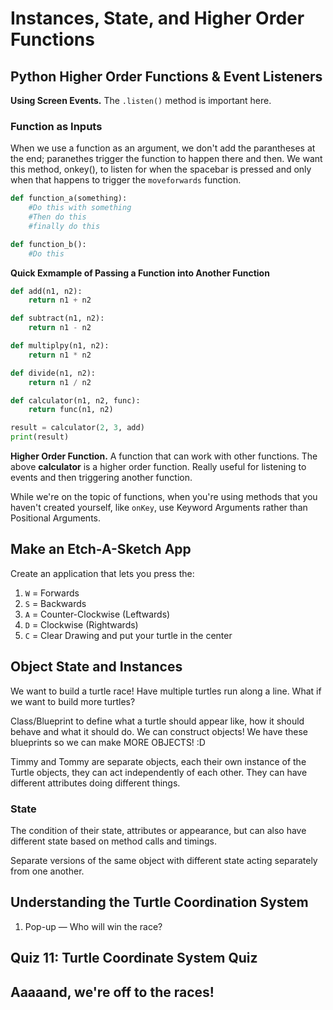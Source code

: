 # Instances, State, and Higher Order Functions

## Python Higher Order Functions & Event Listeners

**Using Screen Events.** The `.listen()` method is important here.


### Function as Inputs
When we use a function as an argument, we don't add the parantheses at the end; paranethes trigger the function to happen there and then. We want this method, onkey(), to listen for when the spacebar is pressed and only when that happens to trigger the `moveforwards` function.

```py
def function_a(something):
    #Do this with something
    #Then do this
    #finally do this

def function_b():
    #Do this
```

**Quick Exmample of Passing a Function into Another Function**

```py
def add(n1, n2):
    return n1 + n2

def subtract(n1, n2):
    return n1 - n2

def multiplpy(n1, n2):
    return n1 * n2

def divide(n1, n2):
    return n1 / n2

def calculator(n1, n2, func):
    return func(n1, n2)

result = calculator(2, 3, add)
print(result)
```

**Higher Order Function.** A function that can work with other functions. The above **calculator** is a higher order function. Really useful for listening to events and then triggering another function.

While we're on the topic of functions, when you're using methods that you haven't created yourself, like `onKey`, use Keyword Arguments rather than Positional Arguments.


## Make an Etch-A-Sketch App

Create an application that lets you press the:
1. `W` = Forwards
2. `S` = Backwards
3. `A` = Counter-Clockwise (Leftwards)
4. `D` = Clockwise (Rightwards)
5. `C` = Clear Drawing and put your turtle in the center

## Object State and Instances

We want to build a turtle race! Have multiple turtles run along a line.
What if we want to build more turtles?

Class/Blueprint to define what a turtle should appear like, how it should behave and what it should do.
We can construct objects! We have these blueprints so we can make MORE OBJECTS! :D

Timmy and Tommy are separate objects, each their own instance of the Turtle objects, they can act independently of each other. They can have different attributes doing different things. 

### State

The condition of their state, attributes or appearance, but can also have different state based on method calls and timings.

Separate versions of the same object with different state acting separately from one another.

## Understanding the Turtle Coordination System

1. Pop-up — Who will win the race?

## Quiz 11: Turtle Coordinate System Quiz

## Aaaaand, we're off to the races!